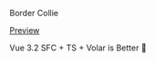Border Collie

[Preview](https://tapiridae.github.io/BorderCollie)

Vue 3.2 SFC + TS + Volar is Better
🖖
